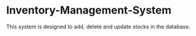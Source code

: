 # Inventory-Management-System
This system is designed to add, delete and update stocks in the database.
